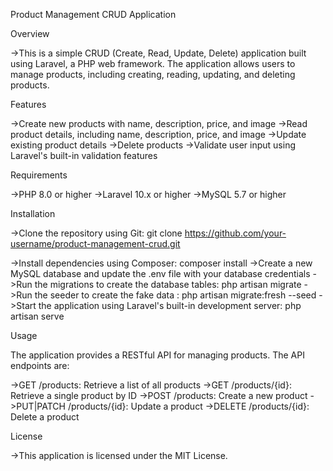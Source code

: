 Product Management CRUD Application

Overview

->This is a simple CRUD (Create, Read, Update, Delete) application built using Laravel, a PHP web framework. The application allows users to manage products, including creating, reading, updating, and deleting products.

Features

->Create new products with name, description, price, and image
->Read product details, including name, description, price, and image
->Update existing product details
->Delete products
->Validate user input using Laravel's built-in validation features

Requirements

->PHP 8.0 or higher
->Laravel 10.x or higher
->MySQL 5.7 or higher

Installation

->Clone the repository using Git: git clone https://github.com/your-username/product-management-crud.git

->Install dependencies using Composer: composer install
->Create a new MySQL database and update the .env file with your database credentials
->Run the migrations to create the database tables: php artisan migrate
->Run the seeder to create the fake data : php artisan migrate:fresh --seed
->Start the application using Laravel's built-in development server: php artisan serve

Usage

The application provides a RESTful API for managing products. The API endpoints are:

->GET /products: Retrieve a list of all products
->GET /products/{id}: Retrieve a single product by ID
->POST /products: Create a new product
->PUT|PATCH /products/{id}: Update a product
->DELETE /products/{id}: Delete a product


License

->This application is licensed under the MIT License.